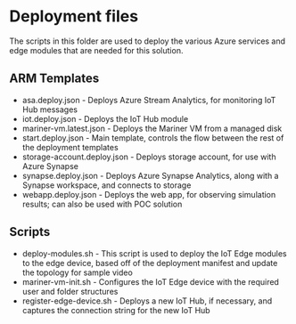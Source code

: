 # Deployment files

The scripts in this folder are used to deploy the various Azure services and edge modules that are needed for this solution.  

## ARM Templates
- asa.deploy.json - Deploys Azure Stream Analytics, for monitoring IoT Hub messages 
- iot.deploy.json - Deploys the IoT Hub module
- mariner-vm.latest.json - Deploys the Mariner VM from a managed disk
- start.deploy.json - Main template, controls the flow between the rest of the deployment templates
- storage-account.deploy.json - Deploys storage account, for use with Azure Synapse 
- synapse.deploy.json - Deploys Azure Synapse Analytics, along with a Synapse workspace, and connects to storage
- webapp.deploy.json - Deploys the web app, for observing simulation results; can also be used with POC solution 

## Scripts
- deploy-modules.sh - This script is used to deploy the IoT Edge modules to the edge device, based off of the deployment manifest and update the topology for sample video
- mariner-vm-init.sh - Configures the IoT Edge device with the required user and folder structures
- register-edge-device.sh - Deploys a new IoT Hub, if necessary, and captures the connection string for the new IoT Hub




